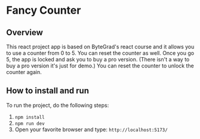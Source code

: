 # Fancy Counter

## Overview
This react project app is based on ByteGrad's react course and it allows you to use a counter from 0 to 5. You can reset the counter as well. Once you go 5, the app is locked and ask you to buy a pro version. (There isn't a way to buy a pro version it's just for demo.) You can reset the counter to unlock the counter again.

## How to install and run
To run the project, do the following steps:
1. `npm install`
2. `npm run dev`
3. Open your favorite browser and type: `http://localhost:5173/`